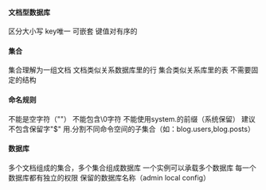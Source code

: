 #### 文档型数据库

区分大小写
key唯一
可嵌套
键值对有序的


#### 集合
集合理解为一组文档
文档类似关系数据库里的行
集合类似关系库里的表
不需要固定的结构


#### 命名规则
不能是空字符（""）
不能包含\0字符
不能使用system.的前缀（系统保留）
建议不包含保留字"$"
用.分割不同命令空间的子集合（如：blog.users,blog.posts）


#### 数据库
多个文档组成的集合，多个集合组成数据库
一个实例可以承载多个数据库
每一个数据库都有独立的权限
保留的数据库名称（admin local config）
